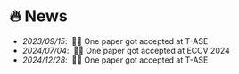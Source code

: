 # 🔥 News

- *2023/09/15*: &nbsp;🎉🎉 One paper got accepted at T-ASE
- *2024/07/04*: &nbsp;🎉🎉 One paper got accepted at ECCV 2024
- *2024/12/28*: &nbsp;🎉🎉 One paper got accepted at T-ASE
